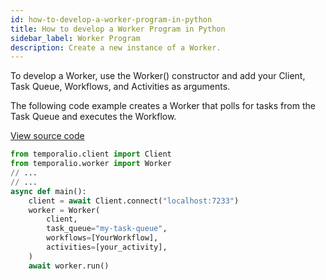 ```yaml
---
id: how-to-develop-a-worker-program-in-python
title: How to develop a Worker Program in Python
sidebar_label: Worker Program
description: Create a new instance of a Worker.
---
```


To develop a Worker, use the Worker() constructor and add your Client, Task Queue, Workflows, and Activities as arguments.

The following code example creates a Worker that polls for tasks from the Task Queue and executes the Workflow.

<a class="dacx-source-link" href="https://github.com/temporalio/documentation-samples-python/blob/dacx-poc/your_app/run_worker_dacx.py">View source code</a>

```py
from temporalio.client import Client
from temporalio.worker import Worker
// ...
// ...
async def main():
    client = await Client.connect("localhost:7233")
    worker = Worker(
        client,
        task_queue="my-task-queue",
        workflows=[YourWorkflow],
        activities=[your_activity],
    )
    await worker.run()
```
